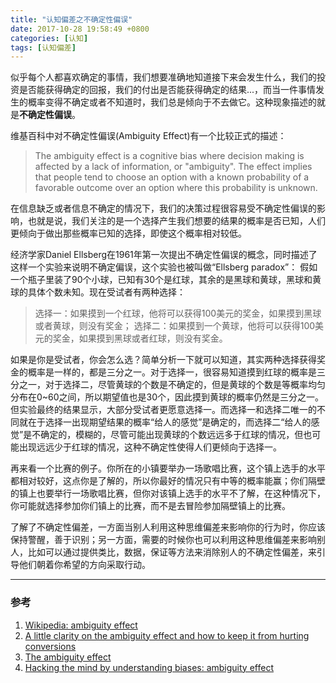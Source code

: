 ```yaml
---
title: "认知偏差之不确定性偏误"
date: 2017-10-28 19:58:49 +0800
categories: [认知]
tags: [认知偏差]
---
```



似乎每个人都喜欢确定的事情，我们想要准确地知道接下来会发生什么，我们的投资是否能获得确定的回报，我们的付出是否能获得确定的结果...，而当一件事情发生的概率变得不确定或者不知道时，我们总是倾向于不去做它。这种现象描述的就是**不确定性偏误**。

维基百科中对不确定性偏误(Ambiguity Effect)有一个比较正式的描述：
> The ambiguity effect is a cognitive bias where decision making is affected by a lack of information, or "ambiguity". The effect implies that people tend to choose an option with a known probability of a favorable outcome over an option where this probability is unknown.

在信息缺乏或者信息不确定的情况下，我们的决策过程很容易受不确定性偏误的影响，也就是说，我们关注的是一个选择产生我们想要的结果的概率是否已知，人们更倾向于做出那些概率已知的选择，即使这个概率相对较低。

经济学家Daniel Ellsberg在1961年第一次提出不确定性偏误的概念，同时描述了这样一个实验来说明不确定偏误，这个实验也被叫做“Ellsberg paradox”：
假如一个瓶子里装了90个小球，已知有30个是红球，其余的是黑球和黄球，黑球和黄球的具体个数未知。现在受试者有两种选择：
> 选择一：如果摸到一个红球，他将可以获得100美元的奖金，如果摸到黑球或者黄球，则没有奖金；
> 选择二：如果摸到一个黄球，他将可以获得100美元的奖金，如果摸到黑球或者红球，则没有奖金。

如果是你是受试者，你会怎么选？简单分析一下就可以知道，其实两种选择获得奖金的概率是一样的，都是三分之一。对于选择一，很容易知道摸到红球的概率是三分之一，对于选择二，尽管黄球的个数是不确定的，但是黄球的个数是等概率均匀分布在0~60之间，所以期望值也是30个，因此摸到黄球的概率仍然是三分之一。但实验最终的结果显示，大部分受试者更愿意选择一。而选择一和选择二唯一的不同就在于选择一出现期望结果的概率“给人的感觉”是确定的，而选择二“给人的感觉”是不确定的，模糊的，尽管可能出现黄球的个数远远多于红球的情况，但也可能出现远远少于红球的情况，这种不确定性使得人们更倾向于选择一。

再来看一个比赛的例子。你所在的小镇要举办一场歌唱比赛，这个镇上选手的水平都相对较好，这点你是了解的，所以你最好的情况只有中等的概率能赢；你们隔壁的镇上也要举行一场歌唱比赛，但你对该镇上选手的水平不了解，在这种情况下，你可能就选择参加你们镇上的比赛，而不是去冒险参加隔壁镇上的比赛。

了解了不确定性偏差，一方面当别人利用这种思维偏差来影响你的行为时，你应该保持警醒，善于识别；另一方面，需要的时候你也可以利用这种思维偏差来影响别人，比如可以通过提供类比，数据，保证等方法来消除别人的不确定性偏差，来引导他们朝着你希望的方向采取行动。


---
### 参考
1. [Wikipedia: ambiguity effect](https://en.wikipedia.org/wiki/Ambiguity_effect#cite_note-2)
2. [A little clarity on the ambiguity effect and how to keep it from hurting conversions](https://www.jeremysaid.com/blog/the-ambiguity-effect/)
3. [The ambiguity effect](http://www.singulariteam.com/theembiguity%20effect.html)
4. [Hacking the mind by understanding biases: ambiguity effect](http://mikeyanderson.com/hacking-the-mind-by-understanding-biases-ambiguity-effect)


